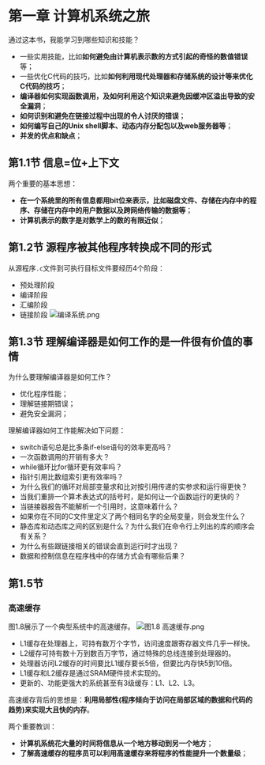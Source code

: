 # 第一章 计算机系统之旅
通过这本书，我能学习到哪些知识和技能？
- 一些实用技能，比如**如何避免由计算机表示数的方式引起的奇怪的数值错误**等；
- 一些优化C代码的技巧，比如**如何利用现代处理器和存储系统的设计等来优化C代码的技巧**；
- **编译器如何实现函数调用，及如何利用这个知识来避免因缓冲区溢出导致的安全漏洞**；
- **如何识别和避免在链接过程中出现的令人讨厌的错误**；
- **如何编写自己的Unix shell脚本、动态内存分配包以及web服务器等**；
- **并发的优点和缺点**；

## 第1.1节 信息=位+上下文
两个重要的基本思想：
- **在一个系统里的所有信息都用bit位来表示，比如磁盘文件、存储在内存中的程序、存储在内存中的用户数据以及跨网络传输的数据等**；
- **计算机表示的数字是对数学上的数的有限近似**；

## 第1.2节 源程序被其他程序转换成不同的形式
从源程序`.c`文件到可执行目标文件要经历4个阶段：
- 预处理阶段
- 编译阶段
- 汇编阶段
- 链接阶段
![编译系统.png](https://upload-images.jianshu.io/upload_images/7066251-6c68531a9f7bfd4b.png?imageMogr2/auto-orient/strip%7CimageView2/2/w/1240)

## 第1.3节 理解编译器是如何工作的是一件很有价值的事情
为什么要理解编译器是如何工作？
- 优化程序性能；
- 理解链接期错误；
- 避免安全漏洞；

理解编译器如何工作能解决如下问题：
- switch语句总是比多条if-else语句的效率更高吗？
- 一次函数调用的开销有多大？
- while循环比for循环更有效率吗？
- 指针引用比数组索引更有效率吗？
- 为什么我们的循环对局部变量求和比对按引用传递的实参求和运行得更快？
- 当我们重排一个算术表达式的括号时，是如何让一个函数运行的更快的？
- 当链接器报告不能解析一个引用时，这意味着什么？
- 如果你在不同的C文件里定义了两个相同名字的全局变量，则会发生什么？
- 静态库和动态库之间的区别是什么？为什么我们在命令行上列出的库的顺序会有关系？
- 为什么有些跟链接相关的错误会直到运行时才出现？
- 数据和控制信息在程序栈中的存储方式会有哪些后果？

## 第1.5节
### 高速缓存
图1.8展示了一个典型系统中的高速缓存。
![图1.8 高速缓存.png](https://upload-images.jianshu.io/upload_images/7066251-bd7615af567c1e01.png?imageMogr2/auto-orient/strip%7CimageView2/2/w/1240)
- L1缓存在处理器上，可持有数万个字节，访问速度跟寄存器文件几乎一样快。
- L2缓存可持有数十万到数百万字节，通过特殊的总线连接到处理器的。
- 处理器访问L2缓存的时间要比L1缓存要长5倍，但要比内存快5到10倍。
- L1缓存和L2缓存是通过SRAM硬件技术实现的。
- 更新的、功能更强大的系统甚至有3级缓存：L1、L2、L3。

高速缓存背后的思想是：**利用局部性(程序倾向于访问在局部区域的数据和代码的趋势)来实现大且快的内存**。

两个重要教训：
- **计算机系统花大量的时间将信息从一个地方移动到另一个地方**；
- **了解高速缓存的程序员可以利用高速缓存来将程序的性能提升一个数量级**；


